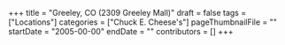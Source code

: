 +++
title = "Greeley, CO (2309 Greeley Mall)"
draft = false
tags = ["Locations"]
categories = ["Chuck E. Cheese's"]
pageThumbnailFile = ""
startDate = "2005-00-00"
endDate = ""
contributors = []
+++
